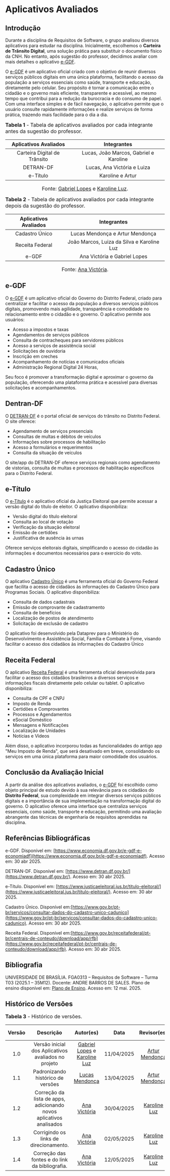 # Aplicativos Avaliados

## Introdução

Durante a disciplina de Requisitos de Software, o grupo analisou diversos aplicativos para estudar na disciplina. Inicialmente, escolhemos o **Carteira de Trânsito Digital**, uma solução prática para substituir o documento físico da CNH. No entanto, após sugestão do professor, decidimos avaliar com mais detalhes o aplicativo [e-GDF](https://www.economia.df.gov.br/e-gdf-e-economiadf).

O [e-GDF](https://www.economia.df.gov.br/e-gdf-e-economiadf)  é um aplicativo oficial criado com o objetivo de reunir diversos serviços públicos digitais em uma única plataforma, facilitando o acesso da população a serviços essenciais como saúde, transporte e educação, diretamente pelo celular. Seu propósito é tornar a comunicação entre o cidadão e o governo mais eficiente, transparente e acessível, ao mesmo tempo que contribui para a redução da burocracia e do consumo de papel. Com uma interface simples e de fácil navegação, o aplicativo permite que o usuário consulte rapidamente informações e realize serviços de forma prática, trazendo mais facilidade para o dia a dia.

<font size="3"><p style="text-align: left">**Tabela 1** - Tabela de aplicativos avaliados por cada integrante antes da sugestão do professor.</p></font>

| Aplicativos Avaliados| Integrantes |
|:-------------:|:----------:|
| Carteira Digital de Trânsito| Lucas, João Marcos, Gabriel e Karoline|
| DETRAN-DF | Lucas, Ana Victória e Luiza |
| e-Título | Karoline e Artur |


<font size="3"><p style="text-align: center">Fonte: [Gabriel Lopes](https://github.com/BrzGab) e [Karoline Luz](https://github.com/KarolineLuz).</p></font>

<font size="3"><p style="text-align: left">**Tabela 2** - Tabela de aplicativos avaliados por cada integrante depois da sugestão do professor.</p></font>

| Aplicativos Avaliados | Integrantes |
|:-------------:|:----------:|
| Cadastro Único| Lucas Mendonça e Artur Mendonça |
| Receita Federal | João Marcos, Luiza da Silva e Karoline Luz|
| e-GDF | Ana Victória e Gabriel Lopes|


<font size="3"><p style="text-align: center">Fonte: [Ana Victória](https://github.com/navicg).</p></font>

## e-GDF
O [e-GDF](https://www.economia.df.gov.br/e-gdf-e-economiadf) é um aplicativo oficial do Governo do Distrito Federal, criado para centralizar e facilitar o acesso da população a diversos serviços públicos digitais, promovendo mais agilidade, transparência e comodidade no relacionamento entre o cidadão e o governo. O aplicativo permite aos usuários:
- Acesso a impostos e taxas
- Agendamentos de serviços públicos
- Consulta de contracheques para servidores públicos
- Acesso a serviços de assistência social
- Solicitações de ouvidoria
- Inscrição em creches
- Acompanhamento de notícias e comunicados oficiais
- Administração Regional Digital 24 Horas,

Seu foco é promover a transformação digital e aproximar o governo da população, oferecendo uma plataforma prática e acessível para diversas solicitações e acompanhamentos.

## Dentran-DF
O [DETRAN-DF](https://www.detran.df.gov.br/) é o portal oficial de serviços do trânsito no Distrito Federal. O site oferece:
- Agendamento de serviços presenciais
- Consultas de multas e débitos de veículos
- Informações sobre processos de habilitação
- Acesso a formulários e requerimentos
- Consulta da situação de veículos

O site/app do DETRAN-DF oferece serviços regionais como agendamento de vistorias, consulta de multas e processos de habilitação específicos para o Distrito Federal.

## e-Título
O [e-Título](https://www.justicaeleitoral.jus.br/titulo-eleitoral/) é o aplicativo oficial da Justiça Eleitoral que permite acessar a versão digital do título de eleitor. O aplicativo disponibiliza:
- Versão digital do título eleitoral
- Consulta ao local de votação
- Verificação da situação eleitoral
- Emissão de certidões
- Justificativa de ausência às urnas

Oferece serviços eleitorais digitais, simplificando o acesso do cidadão às informações e documentos necessários para o exercício do voto.

## Cadastro Único
​O aplicativo [Cadastro Único](https://www.gov.br/pt-br/servicos/consultar-dados-do-cadastro-unico-cadunico) é uma ferramenta oficial do Governo Federal que facilita o acesso de cidadãos às informações do Cadastro Único para Programas Sociais. O aplicativo disponibiliza:

- Consulta de dados cadastrais
- Emissão de comprovante de cadastramento
- Consulta de benefícios
- Localização de postos de atendimento
- Solicitação de exclusão de cadastro

O aplicativo foi desenvolvido pela Dataprev para o Ministério do Desenvolvimento e Assistência Social, Família e Combate à Fome, visando facilitar o acesso dos cidadãos às informações do Cadastro Único

## Receita Federal
​O aplicativo [Receita Federal](https://www.gov.br/receitafederal/pt-br/centrais-de-conteudo/download/app/rfb) é uma ferramenta oficial desenvolvida para facilitar o acesso dos cidadãos brasileiros a diversos serviços e informações fiscais diretamente pelo celular ou tablet. O aplicativo disponibiliza:

- Consulta de CPF e CNPJ
- Imposto de Renda
- Certidões e Comprovantes
- Processos e Agendamentos
- eSocial Doméstico
- Mensagens e Notificações
- Localização de Unidades
- Notícias e Vídeos

Além disso, o aplicativo incorporou todas as funcionalidades do antigo app "Meu Imposto de Renda", que será desativado em breve, consolidando os serviços em uma única plataforma para maior comodidade dos usuários.

## Conclusão da Avaliação Inicial
A partir da análise dos aplicativos avaliados, o [e-GDF](https://www.economia.df.gov.br/e-gdf-e-economiadf) foi escolhido como objeto principal de estudo devido à sua relevância para os cidadãos do **Distrito Federal**, sua complexidade em integrar diversos serviços públicos digitais e a importância de sua implementação na transformação digital do governo. O aplicativo oferece uma interface que centraliza serviços essenciais, como saúde, transporte e educação, permitindo uma avaliação abrangente das técnicas de engenharia de requisitos aprendidas na disciplina.

## Referências Bibliográficas 

e-GDF. Disponível em: [https://www.economia.df.gov.br/e-gdf-e-economiadf](https://www.economia.df.gov.br/e-gdf-e-economiadf). Acesso em: 30 abr 2025.

DETRAN-DF. Disponível em: [https://www.detran.df.gov.br/](https://www.detran.df.gov.br/). Acesso em: 30 abr 2025.

e-Título. Disponível em: [https://www.justicaeleitoral.jus.br/titulo-eleitoral/](https://www.justicaeleitoral.jus.br/titulo-eleitoral/). Acesso em: 30 abr 2025.

Cadastro Único. Disponível em:[https://www.gov.br/pt-br/servicos/consultar-dados-do-cadastro-unico-cadunico](https://www.gov.br/pt-br/servicos/consultar-dados-do-cadastro-unico-cadunico). Acesso em: 30 abr 2025.

Receita Federal. Disponível em:[https://www.gov.br/receitafederal/pt-br/centrais-de-conteudo/download/app/rfb](https://www.gov.br/receitafederal/pt-br/centrais-de-conteudo/download/app/rfb). Acesso em: 30 abr 2025.

## Bibliografia

UNIVERSIDADE DE BRASÍLIA. FGA0313 – Requisitos de Software – Turma T03 (2025.1 – 35M12). Docente: ANDRE BARROS DE SALES. Plano de ensino disponível em: [Plano de Ensino](https://drive.google.com/file/d/1WImZqnhoTWPFehaWmSOhe57n31qYmDnX/view?usp=drive_link). Acesso em: 12 mai. 2025.

## Histórico de Versões

<font size="3"><p style="text-align: left">**Tabela 3** - Histórico de versões.</p></font>

| Versão |               Descrição                |   Autor(es)   |    Data    |    Revisor(es)     | Data de revisão |
| :----: | :------------------------------------: | :--------: | :--------: | :------------: | :-------------: |
|  1.0   | Versão inicial dos Aplicativos avaliados no projeto | [Gabriel Lopes](https://github.com/BrzGab) e [Karoline Luz](https://github.com/KarolineLuz) | 11/04/2025 | [Artur Mendonça](https://github.com/ArtyMend07) | 11/04/2025 |
| 1.1    |  Padronizando histórico de versões               |  [Lucas Mendonça ](https://github.com/lucasarruda9)  | 13/04/2025 | [Artur Mendonça](https://github.com/ArtyMend07)   | 13/04/2025      |
| 1.2   | Correção da lista de apps, adicionando novos aplicativos analisados| [Ana Victória](https://github.com/navicg) | 30/04/2025 | [Karoline Luz](https://github.com/KarolineLuz)   | 01/05/2025      |
| 1.3  | Corrigindo os links de direcionamento. | [Ana Victória](https://github.com/navicg) | 02/05/2025 | [Karoline Luz](https://github.com/KarolineLuz)   | 02/05/2025      |
1.4 | Correção das fontes e do link da bibliografia. | [Ana Victória](https://github.com/navicg)| 12/05/2025 |[Karoline Luz](https://github.com/KarolineLuz)| 13/05/2025 |